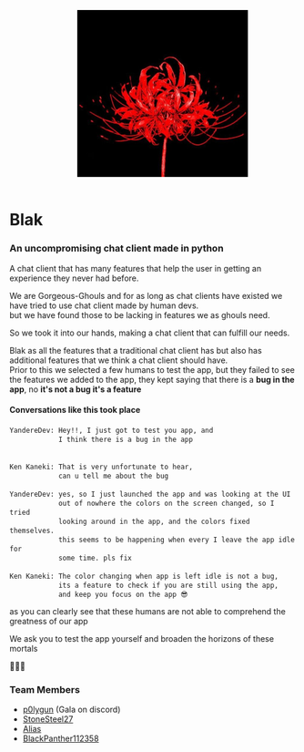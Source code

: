 <pre align="center">

    <img src='https://raw.githubusercontent.com/Gorgeous-Ghouls/gorgeous-ghouls.github.io/gh-pages/static/images/red_tk_cropped.jpg' alt="logo" width="300"/>

</pre>


# Blak
### An uncompromising chat client made in python

A chat client that has many features that help the user in getting an experience they never had before.

We are  Gorgeous-Ghouls and for as long as chat clients have existed we have tried to use chat client made by human devs.  
but we have found those to be lacking in features we as ghouls need.

So we took it into our hands, making a chat client that can fulfill our needs.

Blak as all the features that a traditional chat client has but also has additional features that we think a chat client should have.  
Prior to this we selected a few humans to test the app, but they failed to see the features we added to the app, they kept saying that there is a **bug in the app**, no **it's not a bug it's a feature**


#### Conversations like this took place

```
YandereDev: Hey!!, I just got to test you app, and
            I think there is a bug in the app


Ken Kaneki: That is very unfortunate to hear,
            can u tell me about the bug

YandereDev: yes, so I just launched the app and was looking at the UI
            out of nowhere the colors on the screen changed, so I tried
            looking around in the app, and the colors fixed themselves.
            this seems to be happening when every I leave the app idle for
            some time. pls fix

Ken Kaneki: The color changing when app is left idle is not a bug,
            its a feature to check if you are still using the app,
            and keep you focus on the app 😎
```
as you can clearly see that these humans are not able to comprehend the greatness of our app

We ask you to test the app yourself and broaden the horizons of these mortals

🙏🙏🙏


### Team Members

- [p0lygun](https://github.com/p0lygun) (Gala on discord)
- [StoneSteel27](https://github.com/stonesteel27)
- [Alias](https://github.com/noahlias)
- [BlackPanther112358](https://github.com/BlackPanther112358)
